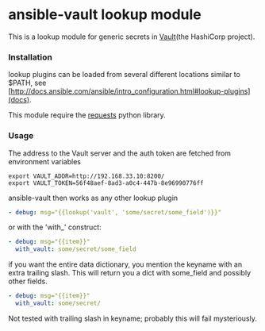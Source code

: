 # ansible-vault lookup module
This is a lookup module for generic secrets in [Vault](https://vaultproject.io/)(the  HashiCorp project).

### Installation
lookup plugins can be loaded from several different locations similar to $PATH, see
[http://docs.ansible.com/ansible/intro_configuration.html#lookup-plugins](docs).

This module require the [requests](http://docs.python-requests.org/en/latest/) python library.

### Usage
The address to the Vault server and the auth token are fetched from environment variables

    export VAULT_ADDR=http://192.168.33.10:8200/
    export VAULT_TOKEN=56f48aef-8ad3-a0c4-447b-8e96990776ff

ansible-vault then works as any other lookup plugin

```yaml
- debug: msg="{{lookup('vault', 'some/secret/some_field')}}"
```

or with the 'with_' construct: 

```yaml
- debug: msg="{{item}}"
  with_vault: some/secret/some_field
```

if you want the entire data dictionary, you mention the keyname with an extra trailing slash. This will return you a dict
with some_field and possibly other fields. 

```yaml
- debug: msg="{{item}}"
  with_vault: some/secret/
```

Not tested with trailing slash in keyname; probably this will fail mysteriously.
